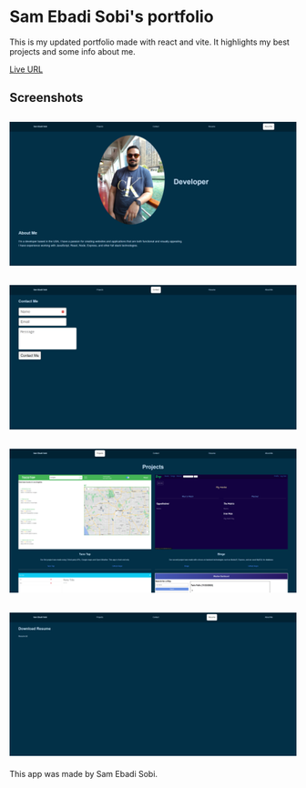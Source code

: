 # Sam Ebadi Sobi's portfolio

This is my updated portfolio made with react and vite. It highlights my best projects and some info about me.

[Live URL]()

## Screenshots

## ![About Page](/public/screenshots/about.png)

## ![Contact Page](/public/screenshots/contact.png)

## ![projects Page](/public/screenshots/projects.png)

## ![resume Page](/public/screenshots/resume.png)

This app was made by Sam Ebadi Sobi.
